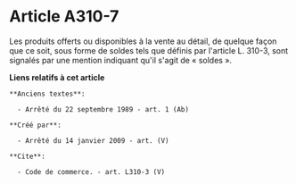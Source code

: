 # Article A310-7

Les produits offerts ou disponibles à la vente au détail, de quelque façon que ce soit, sous forme de soldes tels que définis
par l'article L. 310-3, sont signalés par une mention indiquant qu'il s'agit de « soldes ».

**Liens relatifs à cet article**

	**Anciens textes**:

	  - Arrêté du 22 septembre 1989 - art. 1 (Ab)

	**Créé par**:

	  - Arrêté du 14 janvier 2009 - art. (V)

	**Cite**:

	  - Code de commerce. - art. L310-3 (V)

